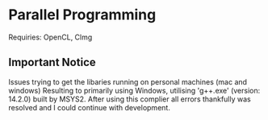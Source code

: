 # Parallel Programming

Requiries: OpenCL, Clmg

## Important Notice

Issues trying to get the libaries running on personal machines (mac and windows)
Resulting to primarily using Windows, utilising 'g++.exe' (version: 14.2.0) built by MSYS2. After using this complier all errors thankfully was resolved and I could continue with development.
